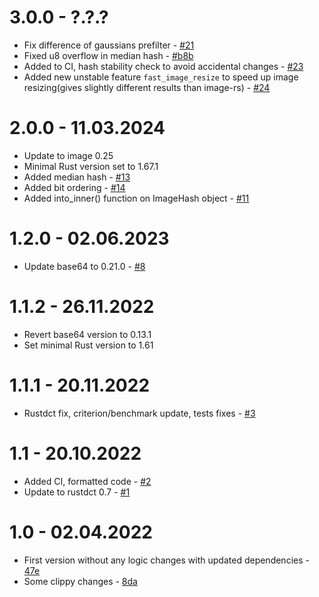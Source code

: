 # 3.0.0 - ?.?.?
- Fix difference of gaussians prefilter - [#21](https://github.com/qarmin/img_hash/pull/21)
- Fixed u8 overflow in median hash - [#b8b](https://github.com/qarmin/img_hash/commit/b8bfa7c8e5fb48840706eb1d1e101c9af8328328)
- Added to CI, hash stability check to avoid accidental changes - [#23](https://github.com/qarmin/img_hash/pull/23)
- Added new unstable feature `fast_image_resize` to speed up image resizing(gives slightly different results than image-rs) - [#24](https://github.com/qarmin/img_hash/pull/24)

# 2.0.0 - 11.03.2024
- Update to image 0.25
- Minimal Rust version set to 1.67.1
- Added median hash - [#13](https://github.com/qarmin/img_hash/pull/13)
- Added bit ordering - [#14](https://github.com/qarmin/img_hash/pull/14)
- Added into_inner() function on ImageHash object - [#11](https://github.com/qarmin/img_hash/pull/11)

# 1.2.0 - 02.06.2023
- Update base64 to 0.21.0 - [#8](https://github.com/qarmin/img_hash/pull/8)

# 1.1.2 - 26.11.2022
- Revert base64 version to 0.13.1
- Set minimal Rust version to 1.61

# 1.1.1 - 20.11.2022
- Rustdct fix, criterion/benchmark update, tests fixes - [#3](https://github.com/qarmin/img_hash/pull/3)

# 1.1 - 20.10.2022
- Added CI, formatted code - [#2](https://github.com/qarmin/img_hash/pull/2)
- Update to rustdct 0.7 - [#1](https://github.com/qarmin/img_hash/pull/1)

# 1.0 - 02.04.2022
- First version without any logic changes with updated dependencies - [47e](47e4e243f79e170291580e2fb914b53b749cead6)
- Some clippy changes - [8da](8da30ed6e46697fa1ab99a664b579e51e62dc6ae)
